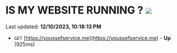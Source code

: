 # IS MY WEBSITE RUNNING ? [![](https://img.shields.io/static/v1?label=Sponsor&message=%E2%9D%A4&logo=GitHub&color=%23fe8e86)](https://github.com/sponsors/<username>)

Last updated: **12/10/2023, 10:18:13 PM**

- `GET` [https://youssefservice.me](https://youssefservice.me) - **Up** (925ms)
